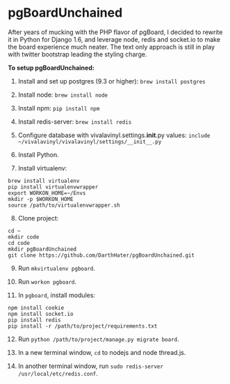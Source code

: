 pgBoardUnchained
================

After years of mucking with the PHP flavor of pgBoard, I decided to rewrite it in Python for Django 1.6, and leverage node, redis and socket.io to make the board experience much neater. The text only approach is still in play with twitter bootstrap leading the styling charge. 

**To setup pgBoardUnchained:**

1. Install and set up postgres (9.3 or higher): `brew install postgres`

2. Install node: `brew install node`

3. Install npm: `pip install npm`

4. Install redis-server: `brew install redis`

5. Configure database with vivalavinyl.settings.__init__.py values: `include ~/vivalavinyl/vivalavinyl/settings/__init__.py`

6. Install Python.

7. Install virtualenv:

```
brew install virtualenv
pip install virtualenvwrapper
export WORKON_HOME=~/Envs
mkdir -p $WORKON_HOME
source /path/to/virtualenvwrapper.sh
```

8. Clone project:

```
cd ~
mkdir code
cd code
mkdir pgBoardUnchained
git clone https://github.com/DarthHater/pgBoardUnchained.git
```

9. Run `mkvirtualenv pgboard`.

10. Run `workon pgboard`.

11. In `pgboard`, install modules:

```
npm install cookie
npm install socket.io
pip install redis
pip install -r /path/to/project/requirements.txt
```

12. Run `python /path/to/project/manage.py migrate board`.

12. In a new terminal window, `cd` to nodejs and node thread.js.

13. In another terminal window, run `sudo redis-server /usr/local/etc/redis.conf`.
